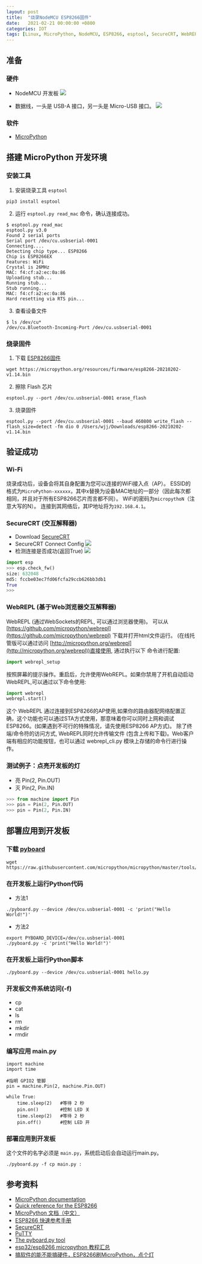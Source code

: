 ```yaml
---
layout: post
title:  "烧录NodeMCU ESP8266固件"
date:   2021-02-21 00:00:00 +0800
categories: IOT
tags: [Linux, MicroPython, NodeMCU, ESP8266, esptool, SecureCRT, WebREPL]
---
```


## 准备
### 硬件
* NodeMCU 开发板
![](/images/2021/nodemcu-esp8266.png)

* 数据线，一头是 USB-A 接口，另一头是 Micro-USB 接口。
![](/images/2021/usb.png)

### 软件
* [MicroPython](https://docs.micropython.org/en/latest/)

## 搭建 MicroPython 开发环境
### 安装工具
1. 安装烧录工具 ```esptool```
```shell
pip3 install esptool
```

2. 运行 ```esptool.py read_mac``` 命令，确认连接成功。
```shell
$ esptool.py read_mac
esptool.py v3.0
Found 2 serial ports
Serial port /dev/cu.usbserial-0001
Connecting....
Detecting chip type... ESP8266
Chip is ESP8266EX
Features: WiFi
Crystal is 26MHz
MAC: f4:cf:a2:ec:0a:86
Uploading stub...
Running stub...
Stub running...
MAC: f4:cf:a2:ec:0a:86
Hard resetting via RTS pin...
```

3. 查看设备文件
```shell
$ ls /dev/cu*
/dev/cu.Bluetooth-Incoming-Port /dev/cu.usbserial-0001
```

### 烧录固件
1. 下载 [ESP8266固件](https://micropython.org/download/esp8266/)
```shell
wget https://micropython.org/resources/firmware/esp8266-20210202-v1.14.bin
```

2. 擦除 Flash 芯片
```shell
esptool.py --port /dev/cu.usbserial-0001 erase_flash
```

3. 烧录固件
```shell
esptool.py --port /dev/cu.usbserial-0001 --baud 460800 write_flash --flash_size=detect -fm dio 0 /Users/wjj/Downloads/esp8266-20210202-v1.14.bin
```

## 验证成功
### Wi-Fi
烧录成功后，设备会将其自身配置为您可以连接的WiFi接入点（AP）。 ESSID的格式为```MicroPython-xxxxxx```，其中x替换为设备MAC地址的一部分（因此每次都相同，并且对于所有ESP8266芯片而言都不同）。 WiFi的密码为```micropythoN```（注意大写的N）。 连接到其网络后，其IP地址将为```192.168.4.1```。

### SecureCRT (交互解释器)
* Download [SecureCRT](https://www.vandyke.com/cgi-bin/releases.php?product=securecrt)
* SecureCRT Connect Config
![](/images/2021/securecrt-esp8266-connect-config.png)
* 检测连接是否成功(返回True)
![](/images/2021/securecrt-esp8266-micropython-connect-check.png)
```py
import esp
>>> esp.check_fw()
size: 632048
md5: fccbe03ec7fd06fcfa29ccb626bb3db1
True
>>> 
```

### WebREPL (基于Web浏览器交互解释器)
WebREPL (通过WebSockets的REPL, 可以通过浏览器使用)。 可以从 [https://github.com/micropython/webrepl](https://github.com/micropython/webrepl) 下载并打开html文件运行。 (在线托管版可以通过访问 [http://micropython.org/webrepl](http://micropython.org/webrepl))直接使用, 通过执行以下 命令进行配置:
```py
import webrepl_setup
```
按照屏幕的提示操作。重启后，允许使用WebREPL。如果你禁用了开机自动启动WebREPL,可以通过以下命令使用:
```py
import webrepl
webrepl.start()
```
这个 WebREPL 通过连接到ESP8266的AP使用,如果你的路由器配网络配置正确，这个功能也可以通过STA方式使用，那意味着你可以同时上网和调试ESP8266。(如果遇到不可行的特殊情况，请先使用ESP8266 AP方式)。
除了终端/命令符的访问方式, WebREPL同时允许传输文件 (包含上传和下载)。Web客户端有相应的功能按钮，也可以通过 webrepl_cli.py 模块上存储的命令行进行操作。

### 测试例子：点亮开发板的灯
* 亮 Pin(2, Pin.OUT)
* 灭 Pin(2, Pin.IN)
```py
>>> from machine import Pin
>>> pin = Pin(2, Pin.OUT)
>>> pin = Pin(2, Pin.IN)
```

## 部署应用到开发板
### 下载 [pyboard](https://github.com/micropython/micropython/blob/master/tools/pyboard.py)
```shell
wget https://raw.githubusercontent.com/micropython/micropython/master/tools/pyboard.py
```

### 在开发板上运行Python代码
* 方法1
```shell
./pyboard.py --device /dev/cu.usbserial-0001 -c 'print("Hello World!")'
```

* 方法2
```shell
export PYBOARD_DEVICE=/dev/cu.usbserial-0001
./pyboard.py -c 'print("Hello World!")'
```

### 在开发板上运行Python脚本
```shell
./pyboard.py --device /dev/cu.usbserial-0001 hello.py
```

### 开发板文件系统访问(-f)
* cp
* cat
* ls
* rm
* mkdir
* rmdir

### 编写应用 main.py
```shell
import machine
import time

#指明 GPIO2 管脚
pin = machine.Pin(2, machine.Pin.OUT)

while True:
    time.sleep(2)   #等待 2 秒
    pin.on()        #控制 LED 关
    time.sleep(2)   #等待 2 秒
    pin.off()       #控制 LED 开
```

### 部署应用到开发板
这个文件的名字必须是 ```main.py```，系统启动后会自动运行main.py。
```shell
./pyboard.py -f cp main.py :
```

## 参考资料
* [MicroPython documentation](https://docs.micropython.org/en/latest/index.html)
* [Quick reference for the ESP8266](https://docs.micropython.org/en/latest/esp8266/quickref.html)
* [MicroPython 文档（中文）](http://docs.micropython.01studio.org/zh_CN/latest/index.html)
* [ESP8266 快速参考手册](http://docs.micropython.01studio.org/zh_CN/latest/esp8266/quickref.html)
* [SecureCRT](https://www.vandyke.com/cgi-bin/releases.php?product=securecrt)
* [PuTTY](https://www.putty.org)
* [The pyboard.py tool](https://docs.micropython.org/en/latest/reference/pyboard.py.html)
* [esp32/esp8266  micropython 教程汇总](https://mc.dfrobot.com.cn/thread-271930-1-1.html)
* [搞软件的能不能搞硬件，ESP8266刷MicroPython，点个灯](https://www.bilibili.com/read/cv5718920/)
